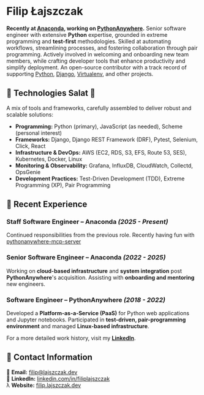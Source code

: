 # Filip Łajszczak

**Recently at [Anaconda](https://www.anaconda.com/), working
on [PythonAnywhere](https://www.pythonanywhere.com/).**
Senior software engineer with extensive **Python** expertise, grounded in extreme
programming and **test-first** methodologies. Skilled at automating workflows,
streamlining processes, and fostering collaboration through pair programming.
Actively involved in welcoming and onboarding new team members, while crafting
developer tools that enhance productivity and simplify deployment. An
open-source contributor with a track record of supporting 
[Python](https://github.com/python/cpython/pull/96438), 
[Django](https://github.com/django/django/pull/16112),
[Virtualenv](https://github.com/pypa/virtualenv/pull/2821), and other projects.


## 🔹 Technologies Salat 🥗

A mix of tools and frameworks, carefully assembled to deliver robust and scalable solutions:

- **Programming:** Python (primary), JavaScript (as needed), Scheme (personal interest)
- **Frameworks:** Django, Django REST Framework (DRF), Pytest, Selenium, Click, React
- **Infrastructure & DevOps:** AWS (EC2, RDS, S3, EFS, Route 53, SES), Kubernetes, Docker, Linux
- **Monitoring & Observability:** Grafana, InfluxDB, CloudWatch, Collectd, OpsGenie
- **Development Practices:** Test-Driven Development (TDD), Extreme Programming (XP), Pair Programming

## 🔹 Recent Experience

### **Staff Software Engineer – Anaconda** *(2025 - Present)*
Continued responsibilities from the previous role. Recently having fun with [pythonanywhere-mcp-server](https://github.com/pythonanywhere/pythonanywhere-mcp-server)

### **Senior Software Engineer – Anaconda** *(2022 - 2025)*
Working on **cloud-based infrastructure** and **system integration** post **PythonAnywhere**'s acquisition. Assisting with **onboarding and mentoring** new engineers.  

### **Software Engineer – PythonAnywhere** *(2018 - 2022)*
Developed a **Platform-as-a-Service (PaaS)** for Python web applications and Jupyter notebooks. Participated in **test-driven, pair-programming environment** and managed **Linux-based infrastructure**.

For a more detailed work history, visit my **[LinkedIn](https://linkedin.com/in/filiplajszczak)**.

## 🔹 Contact Information

📧 **Email:** [filip@lajszczak.dev](mailto:filip@lajszczak.dev)  
🔗 **LinkedIn:** [linkedin.com/in/filiplajszczak](https://linkedin.com/in/filiplajszczak)  
λ **Website:** [filip.lajszczak.dev](https://filip.lajszczak.dev/)
